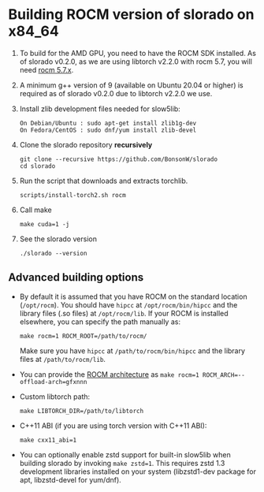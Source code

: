# Building ROCM version of slorado on x84_64

1. To build for the AMD GPU, you need to have the ROCM SDK installed. As of slorado v0.2.0, as we are using libtorch v2.2.0 with rocm 5.7, you will need [rocm 5.7.x](https://rocm.docs.amd.com/en/docs-5.7.1/deploy/linux/os-native/install.html).

2. A minimum g++ version of 9 (available on Ubuntu 20.04 or higher) is required as of slorado v0.2.0 due to libtorch v2.2.0 we use.

3. Install zlib development files needed for slow5lib:

    ```
    On Debian/Ubuntu : sudo apt-get install zlib1g-dev
    On Fedora/CentOS : sudo dnf/yum install zlib-devel
    ```

4. Clone the slorado repository **recursively**

    ```
    git clone --recursive https://github.com/BonsonW/slorado
    cd slorado
    ```

5. Run the script that downloads and extracts torchlib.

    ```
    scripts/install-torch2.sh rocm
    ```

5. Call make

    ```
    make cuda=1 -j
    ```

6. See the slorado version

    ```
    ./slorado --version
    ```

## Advanced building options

- By default it is assumed that you have ROCM on the standard location (`/opt/rocm`). You should have `hipcc` at `/opt/rocm/bin/hipcc` and the library files (.so files) at `/opt/rocm/lib`. If your ROCM is installed elsewhere,  you can specify the path manually as:
   ```
   make rocm=1 ROCM_ROOT=/path/to/rocm/
   ```
   Make sure you have `hipcc` at `/path/to/rocm/bin/hipcc` and the library files at `/path/to/rocm/lib`.

- You can provide the [ROCM architecture](https://rocm.docs.amd.com/en/latest/reference/gpu-arch-specs.html) as `make rocm=1 ROCM_ARCH=--offload-arch=gfxnnn`

- Custom libtorch path:
    ```
    make LIBTORCH_DIR=/path/to/libtorch
    ```

- C++11 ABI (if you are using torch version with C++11 ABI):
    ```
    make cxx11_abi=1
    ```

- You can optionally enable zstd support for built-in slow5lib when building slorado by invoking `make zstd=1`. This requires zstd 1.3 development libraries installed on your system (libzstd1-dev package for apt, libzstd-devel for yum/dnf).

